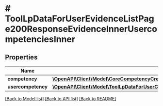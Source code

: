 # # ToolLpDataForUserEvidenceListPage200ResponseEvidenceInnerUsercompetenciesInner

## Properties

Name | Type | Description | Notes
------------ | ------------- | ------------- | -------------
**competency** | [**\OpenAPI\Client\Model\CoreCompetencyCreateCompetency200Response**](CoreCompetencyCreateCompetency200Response.md) |  | [optional]
**usercompetency** | [**\OpenAPI\Client\Model\ToolLpDataForUserCompetencySummary200ResponseUsercompetency**](ToolLpDataForUserCompetencySummary200ResponseUsercompetency.md) |  | [optional]

[[Back to Model list]](../../README.md#models) [[Back to API list]](../../README.md#endpoints) [[Back to README]](../../README.md)
